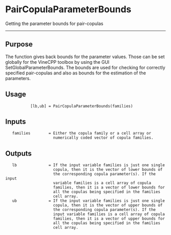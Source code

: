 # PairCopulaParameterBounds

Getting the parameter bounds for pair-copulas

---
## Purpose
The function gives back bounds for the parameter values. Those can
        be set globally for the VineCPP toolbox by using the GUI
        SetGlobalParameterBounds. The bounds are used for checking for
        correctly specified pair-copulas and also as bounds for the
        estimation of the parameters.


## Usage
               [lb,ub] = PairCopulaParameterBounds(families)


## Inputs
       families        = Either the copula family or a cell array or
                         numerically coded vector of copula families.


## Outputs
       lb              = If the input variable families is just one single
                         copula, then it is the vector of lower bounds of
                         the corresponding copula parameter(s). If the input
                         variable families is a cell array of copula
                         families, then it is a vector of lower bounds for
                         all the copulas being specified in the families
                         cell array.
       ub              = If the input variable families is just one single
                         copula, then it is the vector of upper bounds of
                         the corresponding copula parameter(s). If the
                         input variable families is a cell array of copula
                         families, then it is a vector of upper bounds for
                         all the copulas being specified in the families
                         cell array.
